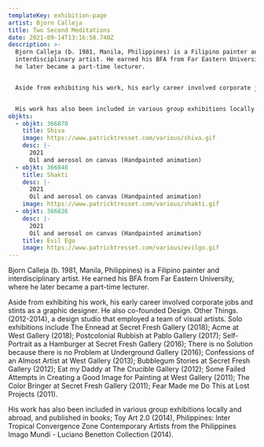 ```yaml
---
templateKey: exhibition-page
artist: Bjorn Calleja
title: Two Second Meditations
date: 2021-09-14T13:16:58.740Z
description: >-
  Bjorn Calleja (b. 1981, Manila, Philippines) is a Filipino painter and
  interdisciplinary artist. He earned his BFA from Far Eastern University, where
  he later became a part-time lecturer. 


  Aside from exhibiting his work, his early career involved corporate jobs and stints as a graphic designer. He also co-founded Design. Other Things. (2012-2014), a design studio that employed a team of visual artists. Solo exhibitions include The Ennead at Secret Fresh Gallery (2018); Acme at West Gallery (2018); Postcolonial Rubbish at Pablo Gallery (2017); Self-Portrait as a Hamburger at Secret Fresh Gallery (2016); There is no Solution because there is no Problem at Underground Gallery (2016); Confessions of an Almost Artist at West Gallery (2013); Bubblegum Stories at Secret Fresh Gallery (2012); Eat my Daddy at The Crucible Gallery (2012); Some Failed Attempts in Creating a Good Image for Painting at West Gallery (2011); The Color Bringer at Secret Fresh Gallery (2011); Fear Made me Do This at Lost Projects (2011). 


  His work has also been included in various group exhibitions locally and abroad, and published in books; Toy Art 2.0 (2014), Philippines: Inter-Tropical Convergence Zone Contemporary Artists from the Philippines Imago Mundi - Luciano Benetton Collection (2014).
objkts:
  - objkt: 366870
    title: Shiva
    image: https://www.patricktresset.com/various/shiva.gif
    desc: |-
      2021
      Oil and aerosol on canvas (Handpainted animation)
  - objkt: 366848
    title: Shakti
    desc: |-
      2021
      Oil and aerosol on canvas (Handpainted animation)
    image: https://www.patricktresset.com/various/shakti.gif
  - objkt: 366826
    desc: |-
      2021
      Oil and aerosol on canvas (Handpainted animation)
    title: Evil Ego
    image: https://www.patricktresset.com/various/evilgo.gif
---
```

Bjorn Calleja (b. 1981, Manila, Philippines) is a Filipino painter and interdisciplinary artist. He earned his BFA from Far Eastern University, where he later became a part-time lecturer. 

Aside from exhibiting his work, his early career involved corporate jobs and stints as a graphic designer. He also co-founded Design. Other Things. (2012-2014), a design studio that employed a team of visual artists. Solo exhibitions include The Ennead at Secret Fresh Gallery (2018); Acme at West Gallery (2018); Postcolonial Rubbish at Pablo Gallery (2017); Self-Portrait as a Hamburger at Secret Fresh Gallery (2016); There is no Solution because there is no Problem at Underground Gallery (2016); Confessions of an Almost Artist at West Gallery (2013); Bubblegum Stories at Secret Fresh Gallery (2012); Eat my Daddy at The Crucible Gallery (2012); Some Failed Attempts in Creating a Good Image for Painting at West Gallery (2011); The Color Bringer at Secret Fresh Gallery (2011); Fear Made me Do This at Lost Projects (2011). 

His work has also been included in various group exhibitions locally and abroad, and published in books; Toy Art 2.0 (2014), Philippines: Inter Tropical Convergence Zone Contemporary Artists from the Philippines Imago Mundi - Luciano Benetton Collection (2014).